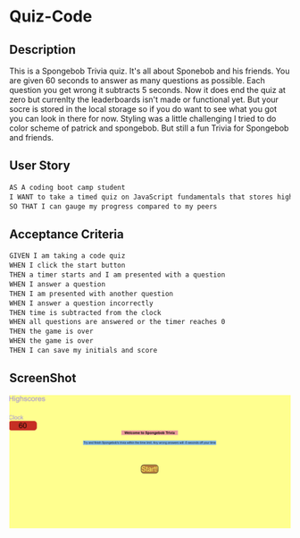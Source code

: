 # Quiz-Code

## Description 
This is a Spongebob Trivia quiz. It's all about Sponebob and his friends. You are given 60 seconds to answer as many questions as possible. Each question you  get wrong it subtracts 5 seconds. Now it does end the quiz at zero but currenlty the leaderboards isn't made or functional yet. But your socre is stored in the local storage so if you do want to see what you got you can look in there for now. Styling was a little challenging I tried to do color scheme of patrick and spongebob. But still a fun Trivia for Spongebob and friends.

## User Story 
```md
AS A coding boot camp student
I WANT to take a timed quiz on JavaScript fundamentals that stores high scores
SO THAT I can gauge my progress compared to my peers
```

## Acceptance Criteria
```md
GIVEN I am taking a code quiz
WHEN I click the start button
THEN a timer starts and I am presented with a question
WHEN I answer a question
THEN I am presented with another question
WHEN I answer a question incorrectly
THEN time is subtracted from the clock
WHEN all questions are answered or the timer reaches 0
THEN the game is over
WHEN the game is over
THEN I can save my initials and score
```
## ScreenShot
![screenshot](./assets/Spongebob.PNG)